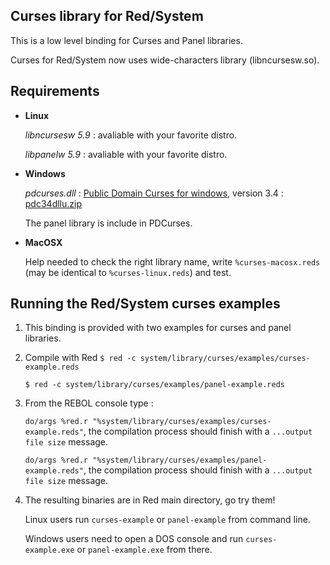 Curses library for Red/System
------------------------

This is a low level binding for Curses and Panel libraries.

Curses for Red/System now uses wide-characters library (libncursesw.so).

Requirements
------------

*   **Linux**

    *libncursesw 5.9* : avaliable with your favorite distro.

    *libpanelw 5.9* : avaliable with your favorite distro.

*   **Windows**

    *pdcurses.dll* :  [Public Domain Curses for windows](http://sourceforge.net/projects/pdcurses/files/), version 3.4 : [pdc34dllu.zip](http://sourceforge.net/projects/pdcurses/files/pdcurses/3.4/pdc34dllu.zip/download)

    The panel library is include in PDCurses.

*   **MacOSX**

    Help needed to check the right library name, write `%curses-macosx.reds` (may be identical to `%curses-linux.reds`) and test.

Running the Red/System curses examples
------------------------

1. This binding is provided with two examples for curses and panel libraries.

1. Compile with Red
    `$ red -c system/library/curses/examples/curses-example.reds`

    `$ red -c system/library/curses/examples/panel-example.reds`

1. From the REBOL console type :

    `do/args %red.r "%system/library/curses/examples/curses-example.reds"`, the compilation process should finish with a `...output file size` message.

    `do/args %red.r "%system/library/curses/examples/panel-example.reds"`, the compilation process should finish with a `...output file size` message.

1. The resulting binaries are in Red main directory, go try them!

    Linux users run `curses-example` or `panel-example` from command line.

    Windows users need to open a DOS console and run `curses-example.exe` or `panel-example.exe` from there.

